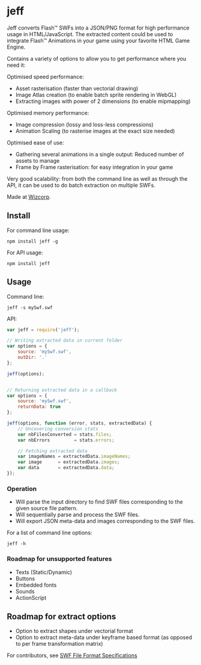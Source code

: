 # jeff

Jeff converts Flash™ SWFs into a JSON/PNG format for high performance usage in HTML/JavaScript.
The extracted content could be used to integrate Flash™ Animations in your game using your favorite HTML Game Engine.

Contains a variety of options to allow you to get performance where you need it:

Optimised speed performance:

- Asset rasterisation (faster than vectorial drawing)
- Image Atlas creation (to enable batch sprite rendering in WebGL)
- Extracting images with power of 2 dimensions (to enable mipmapping)

Optimised memory performance:

- Image compression (lossy and loss-less compressions)
- Animation Scaling (to rasterise images at the exact size needed)

Optimised ease of use:

- Gathering several animations in a single output: Reduced number of assets to manage
- Frame by Frame rasterisation: for easy integration in your game

Very good scalability: from both the command line as well as through the API, it can be used to do batch extraction on multiple SWFs.

Made at [Wizcorp](http://www.wizcorp.jp).

## Install

For command line usage:

```shell
npm install jeff -g
```

For API usage:

```shell
npm install jeff
```

## Usage

Command line:

```shell
jeff -s mySwf.swf
```

API:

```javascript
var jeff = require('jeff');

// Writing extracted data in current folder
var options = {
	source: 'mySwf.swf',
	outDir: '.'
};

jeff(options);


// Returning extracted data in a callback
var options = {
	source: 'mySwf.swf',
	returnData: true
};

jeff(options, function (error, stats, extractedData) {
	// Uncovering conversion stats
	var nbFilesConverted = stats.files;
	var nbErrors         = stats.errors;

	// Fetching extracted data
	var imageNames = extractedData.imageNames;
	var image      = extractedData.images;
	var data       = extractedData.data;
});
```

### Operation

* Will parse the input directory to find SWF files corresponding to the given source file pattern.
* Will sequentially parse and process the SWF files.
* Will export JSON meta-data and images corresponding to the SWF files.

For a list of command line options:

```shell
jeff -h
```

### Roadmap for unsupported features

* Texts (Static/Dynamic)
* Buttons
* Embedded fonts
* Sounds
* ActionScript

## Roadmap for extract options

* Option to extract shapes under vectorial format
* Option to extract meta-data under keyframe based format (as opposed to per frame transformation matrix)

For contributors, see [SWF File Format Specifications](https://wwwimages2.adobe.com/content/dam/acom/en/devnet/pdf/swf-file-format-spec.pdf)
